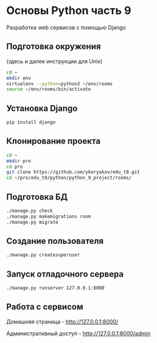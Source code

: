 
# Основы Python часть 9

Разработка web сервисов с помощью Django

## Подготовка окружения

(здесь и далее инструкции для Unix)

```bash
cd ~  
mkdir env  
virtualenv --python=python3 ~/env/rooms
source ~/env/rooms/bin/activate
```

## Установка Django

```bash
pip install django
```

## Клонирование проекта

```bash
cd ~
mkdir pro
cd pro
git clone https://github.com/ykoryakov/edu_t8.git
cd ~/pro/edu_t8/python/python_9_project/rooms/
```

## Подготовка БД

```bash
./manage.py check
./manage.py makemigrations room
./manage.py migrate
```

## Создание пользователя

```bash
./manage.py createsuperuser
```

## Запуск отладочного сервера

```bash
./manage.py runserver 127.0.0.1:8000
```

## Работа с сервисом

Домашняя страница - http://127.0.0.1:8000/

Административный доступ - http://127.0.0.1:8000/admin
